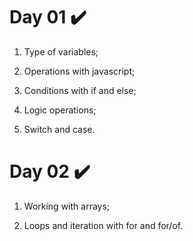 # Day 01 :heavy_check_mark:

1. Type of variables;

2. Operations with javascript;

3. Conditions with if and else;

4. Logic operations;

5. Switch and case.

# Day 02 :heavy_check_mark:

1. Working with arrays;

2. Loops and iteration with for and for/of.
